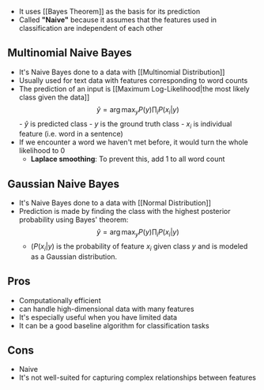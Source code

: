 - It uses [[Bayes Theorem]] as the basis for its prediction
- Called **"Naive"** because it assumes that the features used in classification are independent of each other
## Multinomial Naive Bayes
- It's Naive Bayes done to a data with [[Multinomial Distribution]]
- Usually used for text data with features corresponding to word counts
- The prediction of an input is [[Maximum Log-Likelihood|the most likely class given the data]] $$\hat{y} = \arg\max_{y} P(y) \prod_{i} P(x_i | y)$$
		- $\hat{y}$ is predicted class
		- $y$ is the ground truth class
		- $x_i$ is individual feature (i.e. word in a sentence)
- If we encounter a word we haven't met before, it would turn the whole likelihood to 0
	- **Laplace smoothing**: To prevent this, add 1 to all word count 
## Gaussian Naive Bayes
- It's Naive Bayes done to a data with [[Normal Distribution]]
- Prediction is made by finding the class with the highest posterior probability using Bayes' theorem: $$\hat{y} = \arg\max_{y} P(y) \prod_{i} P(x_i | y)$$
	- $(P(x_i | y)$ is the probability of feature $x_i$ given class $y$ and is modeled as a Gaussian distribution.
## Pros
- Computationally efficient  
- can handle high-dimensional data with many features
- It's especially useful when you have limited data
- It can be a good baseline algorithm for classification tasks
## Cons
- Naive 
- It's not well-suited for capturing complex relationships between features
